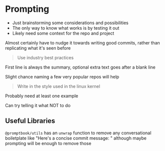 # Prompting

- Just brainstorming some considerations and possibilities
- The only way to know what works is by testing it out
- Likely need some context for the repo and project

Almost certainly have to nudge it towards writing good commits, rather than replicating what it's seen before
> Use industry best practices

First line is always the summary, optional extra text goes after a blank line

Slight chance naming a few very popular repos will help
> Write in the style used in the linux kernel

Probably need at least one example

Can try telling it what NOT to do

## Useful Libraries

`@promptbook/utils` has an `unwrap` function to remove any conversational boiletplate like "Here's a concise commit message: " although maybe prompting will be enough to remove those
